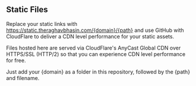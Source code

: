 ## Static Files

Replace your static links with https://static.theraghavbhasin.com/{domain}/{path} and use GitHub with CloudFlare to deliver a CDN level performance for your static assets.

Files hosted here are served via CloudFlare's AnyCast Global CDN over HTTPS/SSL (HTTP/2) so that you can experience CDN level performance for free.

Just add your {domain} as a folder in this repository, followed by the {path} and filename.
